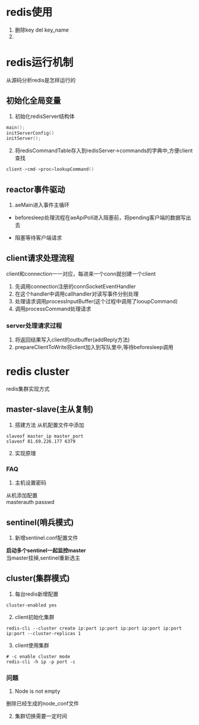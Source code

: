 # redis使用
1. 删除key
del key_name
2.

# redis运行机制

从源码分析redis是怎样运行的

## 初始化全局变量
1. 初始化redisServer结构体
```C
main();
initServerConfig()
initServer();
```
2. 将redisCommandTable存入到redisServer->commands的字典中,方便client查找
```C
client->cmd->proc=lookupCommand()
```

## reactor事件驱动

1. aeMain进入事件主循环
* beforesleep处理流程在aeApiPoll进入阻塞前，将pending客户端的数据写出去

* 阻塞等待客户端请求

## client请求处理流程

client和connection一一对应，每进来一个conn就创建一个client

1. 先调用connection注册的connSocketEventHandler
2. 在这个handler中调用callhandler对读写事件分别处理
3. 处理请求调用processInputBuffer(这个过程中调用了looupCommand)
4. 调用processCommand处理请求

### server处理请求过程
1. 将返回结果写入client的outbuffer(addReply方法)
2. prepareClientToWrite将client加入到写队里中,等待beforesleep调用

# redis cluster

redis集群实现方式

## master-slave(主从复制)

1. 搭建方法
从机配置文件中添加
```
slaveof master_ip master_port
slaveof 81.69.226.177 6379
```

2. 实现原理

### FAQ
1. 主机设置密码

从机添加配置 \
masterauth passwd


## sentinel(哨兵模式)
1. 新增sentinel.conf配置文件

**启动多个sentinel一起监控master** \
当master挂掉,sentinel重新选主

## cluster(集群模式)
1. 每台redis新增配置
```config
cluster-enabled yes
```
2. client初始化集群
```shell
redis-cli --cluster create ip:port ip:port ip:port ip:port ip:port ip:port --cluster-replicas 1
```
3. client使用集群
```shell
# -c enable cluster mode
redis-cli -h ip -p port -c
```

### 问题
1. Node is not empty

删除已经生成的node_conf文件

2. 集群切换需要一定时间